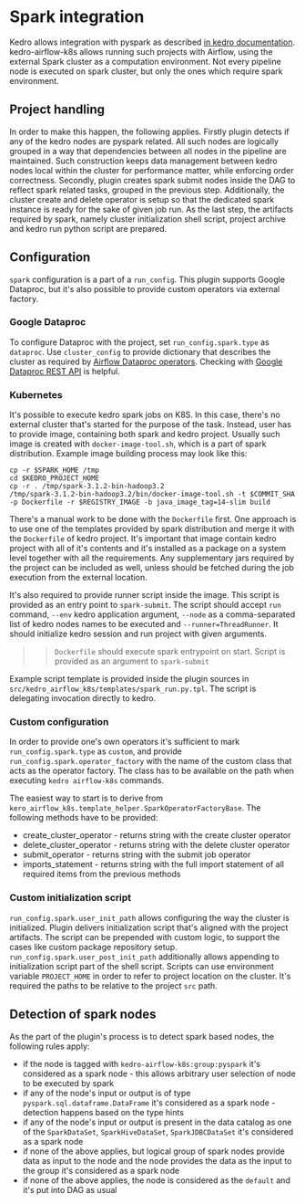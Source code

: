 # Spark integration

Kedro allows integration with pyspark as described [in kedro documentation](https://kedro.readthedocs.io/en/latest/11_tools_integration/01_pyspark.html|here).
kedro-airflow-k8s allows running such projects with Airflow, using the external Spark cluster as a
computation environment. Not every pipeline node is executed on spark cluster, but only
the ones which require spark environment.

## Project handling

In order to make this happen, the following applies. Firstly plugin detects if any of the kedro
nodes are pyspark related. All such nodes are logically grouped in a way that dependencies between
all nodes in the pipeline are maintained. Such construction keeps data management between
kedro nodes local within the cluster for performance matter, while enforcing order correctness.
Secondly, plugin creates spark submit nodes inside the DAG to reflect spark related tasks, grouped
in the previous step. Additionally, the cluster create and delete operator is setup so that
the dedicated spark instance is ready for the sake of given job run. As the last step, the artifacts required by spark,
namely cluster initialization shell script, project archive and kedro run python script are prepared.

## Configuration

`spark` configuration is a part of a `run_config`. This plugin supports Google Dataproc, but it's also possible
to provide custom operators via external factory.

### Google Dataproc

To configure Dataproc with the project, set `run_config.spark.type` as `dataproc`.
Use `cluster_config` to provide dictionary that describes the cluster as required
by [Airflow Dataproc operators](https://github.com/apache/airflow/blob/v2-1-stable/airflow/providers/google/cloud/operators/Dataproc.py).
Checking with [Google Dataproc REST API](https://cloud.google.com/dataproc/docs/reference/rest/v1/ClusterConfig) is helpful.

### Kubernetes

It's possible to execute kedro spark jobs on K8S. In this case, there's no external cluster that's started for the 
purpose of the task. Instead, user has to provide image, containing both spark and kedro project. Usually such image
is created with `docker-image-tool.sh`, which is a part of spark distribution. Example image building process may
look like this:

```shell
cp -r $SPARK_HOME /tmp
cd $KEDRO_PROJECT_HOME
cp -r . /tmp/spark-3.1.2-bin-hadoop3.2
/tmp/spark-3.1.2-bin-hadoop3.2/bin/docker-image-tool.sh -t $COMMIT_SHA -p Dockerfile -r $REGISTRY_IMAGE -b java_image_tag=14-slim build
```

There's a manual work to be done with the `Dockerfile` first. One approach is to use one of the templates provided by
spark distribution and merge it with the `Dockerfile` of kedro project. It's important that image contain kedro project
with all of it's contents and it's installed as a package on a system level together with all the requirements. Any
supplementary jars required by the project can be included as well, unless should be fetched during the job execution
from the external location.

It's also required to provide runner script inside the image. This script is provided as an entry point to `spark-submit`. 
The script should accept `run` command, `--env` kedro application argument, `--node` as a comma-separated list of kedro nodes
names to be executed and `--runner=ThreadRunner`.
 It should initialize kedro session and run project with given arguments. 

>> `Dockerfile` should execute spark entrypoint on start. Script is provided as an argument to `spark-submit`

Example script template is provided inside the plugin sources in `src/kedro_airflow_k8s/templates/spark_run.py.tpl`.
The script is delegating invocation directly to kedro.

### Custom configuration

In order to provide one's own operators it's sufficient to mark `run_config.spark.type` as `custom`,
and provide `run_config.spark.operator_factory` with the name of the custom class that acts as the operator factory.
The class has to be available on the path when executing `kedro airflow-k8s` commands.

The easiest way to start is to derive from `kero_airflow_k8s.template_helper.SparkOperatorFactoryBase`.
The following methods have to be provided:
* create_cluster_operator - returns string with the create cluster operator
* delete_cluster_operator - returns string with the delete cluster operator
* submit_operator - returns string with the submit job operator
* imports_statement - returns string with the full import statement of all required items from the previous methods

### Custom initialization script

`run_config.spark.user_init_path` allows configuring the way the cluster is initialized. Plugin delivers
initialization script that's aligned with the project artifacts. The script can be prepended with custom
logic, to support the cases like custom package repository setup. `run_config.spark.user_post_init_path` additionally 
allows appending to initialization script part of the shell script.
Scripts can use environment variable `PROJECT_HOME` in order to refer to project location on the cluster.
It's required the paths to be relative to the project `src` path.

## Detection of spark nodes

As the part of the plugin's process is to detect spark based nodes, the following rules apply:
* if the node is tagged with `kedro-airflow-k8s:group:pyspark` it's considered as a spark node - this allows arbitrary user selection of node to be executed by spark
* if any of the node's input or output is of type `pyspark.sql.dataframe.DataFrame` it's considered as a spark node - detection happens based on the type hints
* if any of the node's input or output is present in the data catalog as one of the `SparkDataSet`, `SparkHiveDataSet`, `SparkJDBCDataSet` it's considered as a spark node 
* if none of the above applies, but logical group of spark nodes provide data as input to the node and the node provides the data as the input to the group it's considered as a spark node
* if none of the above applies, the node is considered as the `default` and it's put into DAG as usual 
